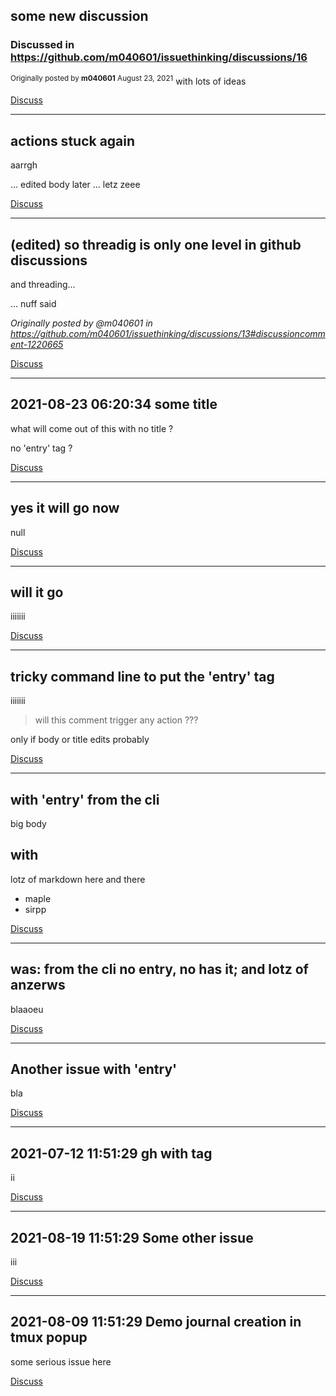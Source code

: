 ## some new discussion
### Discussed in https://github.com/m040601/issuethinking/discussions/16

<div type='discussions-op-text'>

<sup>Originally posted by **m040601** August 23, 2021</sup>
with lots of ideas</div>

[Discuss](https://github.com/m040601/issuethinking/issues/17)

<hr>

## actions stuck again
aarrgh

... edited body later ... letz zeee

[Discuss](https://github.com/m040601/issuethinking/issues/15)

<hr>

## (edited) so threadig is only one level in github discussions 
and threading...

... nuff said

_Originally posted by @m040601 in https://github.com/m040601/issuethinking/discussions/13#discussioncomment-1220665_

[Discuss](https://github.com/m040601/issuethinking/issues/14)

<hr>

## 2021-08-23 06:20:34 some title
what will come out of this with no title ?

no 'entry' tag ?


[Discuss](https://github.com/m040601/issuethinking/issues/12)

<hr>

## yes it will go now
null

[Discuss](https://github.com/m040601/issuethinking/issues/11)

<hr>

## will it go
iiiiiii


[Discuss](https://github.com/m040601/issuethinking/issues/10)

<hr>

## tricky command line to put the 'entry' tag
iiiiiii
> will this comment trigger any action ???

only if body or title edits probably

[Discuss](https://github.com/m040601/issuethinking/issues/9)

<hr>

## with 'entry' from the cli
big body


with
----

lotz of markdown
here and there


- maple
- sirpp


[Discuss](https://github.com/m040601/issuethinking/issues/8)

<hr>

## was: from the cli no entry, no has it; and lotz of anzerws
blaaoeu



[Discuss](https://github.com/m040601/issuethinking/issues/7)

<hr>

## Another issue with 'entry'
bla

[Discuss](https://github.com/m040601/issuethinking/issues/6)

<hr>

## 2021-07-12 11:51:29 gh with tag
ii


[Discuss](https://github.com/m040601/issuethinking/issues/5)

<hr>

## 2021-08-19 11:51:29 Some other issue
iii

[Discuss](https://github.com/m040601/issuethinking/issues/2)

<hr>

## 2021-08-09 11:51:29 Demo journal creation in tmux popup
some serious issue here

[Discuss](https://github.com/m040601/issuethinking/issues/1)
